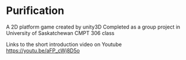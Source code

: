 # Purification
A 2D platform game created by unity3D
Completed as a group project in University of Saskatchewan CMPT 306 class

Links to the short introduction video on Youtube 
https://youtu.be/aFP_cWj8D5o
